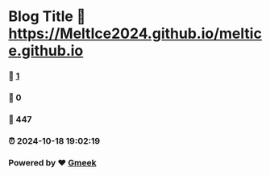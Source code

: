 # Blog Title :link: https://MeltIce2024.github.io/meltice.github.io 
### :page_facing_up: [1](https://MeltIce2024.github.io/meltice.github.io/tag.html) 
### :speech_balloon: 0 
### :hibiscus: 447 
### :alarm_clock: 2024-10-18 19:02:19 
### Powered by :heart: [Gmeek](https://github.com/Meekdai/Gmeek)
